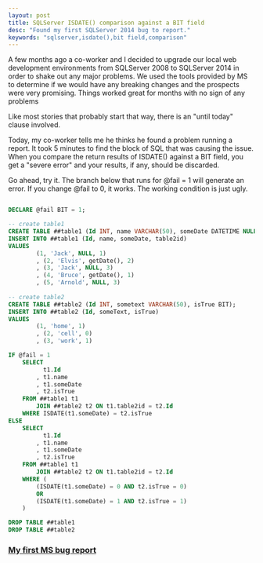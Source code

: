 ```yaml
---
layout: post
title: SQLServer ISDATE() comparison against a BIT field
desc: "Found my first SQLServer 2014 bug to report."
keywords: "sqlserver,isdate(),bit field,comparison"
---
```


A few months ago a co-worker and I decided to upgrade our local web development environments from SQLServer 2008 to SQLServer 2014 in order to shake out any major problems.  We used the tools provided by MS to determine if we would have any breaking changes and the prospects were very promising.  Things worked great for months with no sign of any problems

Like most stories that probably start that way, there is an "until today" clause involved.

Today, my co-worker tells me he thinks he found a problem running a report.  It took 5 minutes to find the block of SQL that was causing the issue.  When you compare the return results of ISDATE() against a BIT field, you get a "severe error" and your results, if any, should be discarded.

Go ahead, try it.  The branch below that runs for @fail = 1 will generate an error.  If you change @fail to 0, it works.  The working condition is just ugly.

```sql

DECLARE @fail BIT = 1;

-- create table1
CREATE TABLE ##table1 (Id INT, name VARCHAR(50), someDate DATETIME NULL, table2id INT);
INSERT INTO ##table1 (Id, name, someDate, table2id)
VALUES
        (1, 'Jack', NULL, 1)
        , (2, 'Elvis', getDate(), 2)
        , (3, 'Jack', NULL, 3)
        , (4, 'Bruce', getDate(), 1)
        , (5, 'Arnold', NULL, 3)
 
-- create table2
CREATE TABLE ##table2 (Id INT, sometext VARCHAR(50), isTrue BIT);
INSERT INTO ##table2 (Id, someText, isTrue)
VALUES
        (1, 'home', 1)
        , (2, 'cell', 0)
        , (3, 'work', 1)

IF @fail = 1
	SELECT 
		  t1.Id
		, t1.name
		, t1.someDate
		, t2.isTrue
	FROM ##table1 t1 
		JOIN ##table2 t2 ON t1.table2id = t2.Id
	WHERE ISDATE(t1.someDate) = t2.isTrue
ELSE
	SELECT 
		  t1.Id
		, t1.name
		, t1.someDate
		, t2.isTrue
	FROM ##table1 t1 
		JOIN ##table2 t2 ON t1.table2id = t2.Id
	WHERE (
		(ISDATE(t1.someDate) = 0 AND t2.isTrue = 0)
		OR
		(ISDATE(t1.someDate) = 1 AND t2.isTrue = 1)
	)

DROP TABLE ##table1
DROP TABLE ##table2

```

### [My first MS bug report](https://connect.microsoft.com/SQLServer/feedback/details/1221207)
